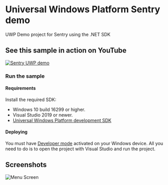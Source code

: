 # Universal Windows Platform Sentry demo

UWP Demo project for Sentry using the .NET SDK

## See this sample in action on YouTube

[![Sentry UWP demo](https://img.youtube.com/vi/r5ZR11HC3Hs/0.jpg)](https://www.youtube.com/watch?v=r5ZR11HC3Hs)

### Run the sample

#### Requirements

Install the required SDK:
* Windows 10 build 16299 or higher.
* Visual Studio 2019 or newer.
* [Universal Windows Platform development SDK](https://docs.microsoft.com/en-us/visualstudio/cross-platform/develop-apps-for-the-universal-windows-platform-uwp?view=vs-2019)

#### Deploying

You must have [Developer mode](https://docs.microsoft.com/en-us/windows/apps/get-started/enable-your-device-for-development?OCID=WinClient_Ver1703_Settings_DevMode) activated on your Windows device.
All you need to do is to open the project with Visual Studio and run the project.

## Screenshots 
![Menu Screen](/Screenshots/Menu.png)

